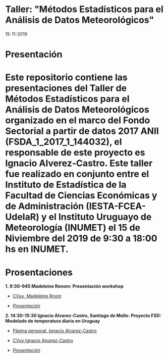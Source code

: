 Taller: "Métodos Estadísticos para el Análisis de Datos Meteorológicos"
======================

15-11-2019

Presentación 
============
Este repositorio contiene las presentaciones del Taller de Métodos Estadísticos para el Análisis de Datos Meteorológicos organizado en el marco del Fondo Sectorial a partir de datos 2017 ANII (FSDA_1_2017_1_144032), el responsable de este proyecto es Ignacio Alverez-Castro.
Este taller fue realizado en conjunto entre el Instituto de Estadística de la Facultad de Ciencias Económicas y de Administración (IESTA-FCEA-UdelaR) y el Instituto Uruguayo de Meteorología (INUMET) el 15 de Niviembre del 2019 de 9:30 a 18:00 hs en INUMET.
============

# Prosentaciones
  
**1. 9:30-945 Madeleine Renom: Presentación workshop**

+ [CVuy, Madeleine Rnom](https://exportcvuy.anii.org.uy/CvEstatico/?urlId=984149b8e6cf25749c4c91f1a38eb5d71200be0a41732b976cb5dfdc2c682de465a660d01f1d82426edd914b48e61875bd1fc87293a3698a1b61093f2c1a3fd9&formato=pdf&convocatoria=21)

+ [*Presentación*](https://github.com/natydasilva/SIESTA/blob/master/Presentaciones/02_26_19_Jair0_Cugliari.pdf)



**2. 14:30-15:30 Ignacio Alvarez-Castro, Santiago de Mello: Proyecto FSD: Modelado de temperatura diaria en Uruguay**
    

+ [Página personal, Ignacio Alvarez-Castro](https://nachalca.netlify.app)

+ [CVuy,Ignacio Alvarez-Castro](https://exportcvuy.anii.org.uy/cv/?f8ed8bf31a8041cecdc5153aa486b483b9dbc92eeec87a4f1008faea2f447fa1523b92127db5289ff92636af02a3d61fe89cfcc30ee8fbff78e0a87462d69388)
+ [*Presentación*](https://github.com/nachalca/taller_statClima_FSDA/blob/master/Presentaciones/Alvarez_DeMello.pdf) 

